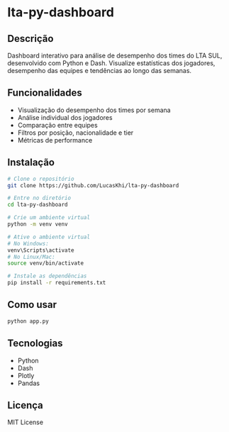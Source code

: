 # lta-py-dashboard

## Descrição
Dashboard interativo para análise de desempenho dos times do LTA SUL, desenvolvido com Python e Dash. Visualize estatísticas dos jogadores, desempenho das equipes e tendências ao longo das semanas.


## Funcionalidades
- Visualização do desempenho dos times por semana
- Análise individual dos jogadores
- Comparação entre equipes
- Filtros por posição, nacionalidade e tier
- Métricas de performance

## Instalação
```bash
# Clone o repositório
git clone https://github.com/LucasKhi/lta-py-dashboard

# Entre no diretório
cd lta-py-dashboard

# Crie um ambiente virtual
python -m venv venv

# Ative o ambiente virtual
# No Windows:
venv\Scripts\activate
# No Linux/Mac:
source venv/bin/activate

# Instale as dependências
pip install -r requirements.txt
```

## Como usar
```bash
python app.py
```

## Tecnologias
- Python
- Dash
- Plotly
- Pandas

## Licença
MIT License
